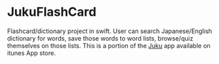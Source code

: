 # JukuFlashCard

Flashcard/dictionary project in swift. User can search Japanese/English dictionary for words, save those words to word lists, browse/quiz themselves on those lists.
This is a portion of the [Juku](https://sites.google.com/site/jukuproject/home) app available on itunes App store.
